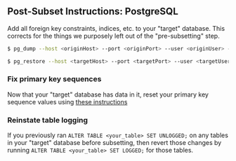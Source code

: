 ## Post-Subset Instructions: PostgreSQL

Add all foreign key constraints, indices, etc. to your "target" database. This corrects for the things we purposely left out of the "pre-subsetting" step.

```bash
$ pg_dump --host <originHost> --port <originPort> --user <originUser> --dbname <originDb> --section post-data --format custom --file post-data-dump.pgdump

$ pg_restore --host <targetHost> --port <targetPort> --user <targetUser> --dbname <targetDb> --jobs <numCPUCoresOnTargetDbMachine> post-data-dump.pgdump

```

### Fix primary key sequences

Now that your "target" database has data in it, reset your primary key sequence values using [these instructions](https://wiki.postgresql.org/wiki/Fixing_Sequences)

### Reinstate table logging

If you previously ran `ALTER TABLE <your_table> SET UNLOGGED;` on any tables in your "target" database before subsetting, then revert those changes by running `ALTER TABLE <your_table> SET LOGGED;` for those tables.
